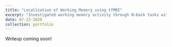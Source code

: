 ```yaml
---
title: "Localization of Working Memory using tfMRI"
excerpt: "Investigated working memory activity through N-back tasks with different sequence lengths and stimuli based on the Human Connectome Project's task-based fMRI data.<br/><img src='/images/working-memory.png'>"
date: 07-23-2020
collection: portfolio
---
```


Writeup coming soon!